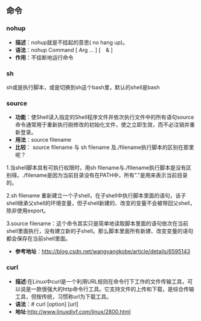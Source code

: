 
## 命令
### nohup
 - **描述**：nohup就是不挂起的意思( no hang up)。
 - **语法**：nohup Command [ Arg ... ] [　& ] 　　
 - **作用**：不挂断地运行命令

### sh
sh或是执行脚本，或是切换到sh这个bash里，默认的shell是bash

### source
 - **功能**：使Shell读入指定的Shell程序文件并依次执行文件中的所有语句source命令通常用于重新执行刚修改的初始化文件，使之立即生效，而不必注销并重新登录。
 - **用法**：source filename
 - **比较**：
source filename 与 sh filename 及./filename执行脚本的区别在那里呢？

1.当shell脚本具有可执行权限时，用sh filename与./filename执行脚本是没有区别得。./filename是因为当前目录没有在PATH中，所有"."是用来表示当前目录的。

2.sh filename 重新建立一个子shell，在子shell中执行脚本里面的语句，该子shell继承父shell的环境变量，但子shell新建的、改变的变量不会被带回父shell，除非使用export。

3.source filename：这个命令其实只是简单地读取脚本里面的语句依次在当前shell里面执行，没有建立新的子shell。那么脚本里面所有新建、改变变量的语句都会保存在当前shell里面。
 - **参考地址**：http://blog.csdn.net/wangyangkobe/article/details/6595143

### curl
- **描述**:在Linux中curl是一个利用URL规则在命令行下工作的文件传输工具，可以说是一款很强大的http命令行工具。它支持文件的上传和下载，是综合传输工具，但按传统，习惯称url为下载工具。
- **语法**：# curl [option] [url]
- **地址**:http://www.linuxdiyf.com/linux/2800.html


